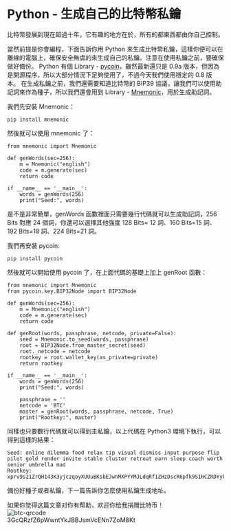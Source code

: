 # Python - 生成自己的比特幣私鑰

比特幣發展到現在超過十年，它有趣的地方在於，所有的都東西都由你自己控制。

當然前提是你會編程，下面告訴你用 Python 來生成比特幣私鑰，這樣你便可以在離線的電腦上，確保安全無虞的來生成自己的私鑰。注意在使用私鑰之前，要確保做好備份。
Python 有個 Library - [pycoin](https://github.com/richardkiss/pycoin)，雖然最新還只是 0.9a 版本，但因為是開源程序，所以大部分情況下足夠使用了，不過今天我們使用穩定的 0.8 版本。
在生成私鑰之前，我們還需要知道比特幣的 BIP39 協議，讓我們可以使用助記詞來作為種子，所以我們還會用到 Library - [Mnemonic](https://github.com/trezor/python-mnemonic)，用於生成助記詞。

我們先安裝 Mnemonic：

```
pip install mnemonic
```

然後就可以使用 mnemonic 了：

```
from mnemonic import Mnemonic

def genWords(sec=256):
    m = Mnemonic("english")
    code = m.generate(sec)
    return code

if __name__ == '__main__':
    words = genWords(256)
    print("Seed:", words)
```

是不是非常簡單，genWords 函數裡面只需要幾行代碼就可以生成助記詞，256 Bits 對應 24  個詞，你還可以選擇其他強度 128 Bits= 12 詞、160 Bits=15 詞、192 Bits=18 詞、224 Bits=21 詞。

我們再安裝 pycoin:

```
pip install pycoin
```

然後就可以開始使用 pycoin 了，在上面代碼的基礎上加上 genRoot 函數：

```
from mnemonic import Mnemonic
from pycoin.key.BIP32Node import BIP32Node

def genWords(sec=256):
    m = Mnemonic("english")
    code = m.generate(sec)
    return code

def genRoot(words, passphrase, netcode, private=False):
    seed = Mnemonic.to_seed(words, passphrase)
    root = BIP32Node.from_master_secret(seed)
    root._netcode = netcode
    rootkey = root.wallet_key(as_private=private)
    return rootkey

if __name__ == '__main__':
    words = genWords(256)
    print("Seed:", words)

    passphrase = ''
    netcode = 'BTC'
    master = genRoot(words, passphrase, netcode, True)
    print("Rootkey:", master)
```

同樣也只要數行代碼就可以得到主私鑰，以上代碼在 Python3 環境下執行，可以得到這樣的結果：

```
Seed: online dilemma food relax tip visual dismiss input purpose flip pilot gold render invite stable cluster retreat earn sleep coach worth senior umbrella mad
Rootkey: xprv9s21ZrQH143K3yjczqoyXUUuBKsbEJwnMXPYYMJLdqRf1ZHzDscR6pfk9S1HCZRDYyPF81rVGxvqHh4nwqN4RPA4s2qQthPxQ5SoukqVwjt
```

備份好種子或者私鑰，下一篇告訴你怎麼使用私鑰生成地址。

如果你觉得这篇文章对你有帮助，欢迎你给我捐赠比特币！  
![btc-qrcode](https://jkeu374190052.files.wordpress.com/2019/01/1546697811.png)  
3GcQRzfZ6pWwntYkJBBJsmVcENn7ZoM8Kt
